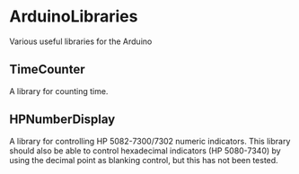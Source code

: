 # ArduinoLibraries

Various useful libraries for the Arduino

## TimeCounter
A library for counting time.

## HPNumberDisplay
A library for controlling HP 5082-7300/7302 numeric indicators. This library should also be able to control
hexadecimal indicators (HP 5080-7340) by using the decimal point as blanking control, but this has not been tested.
